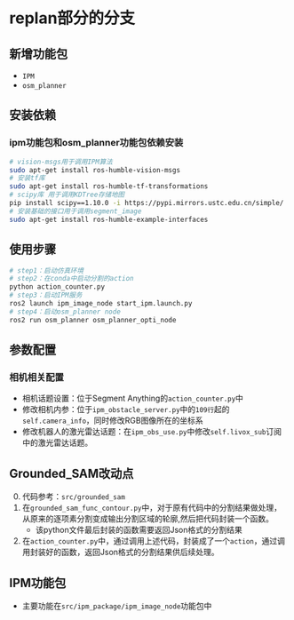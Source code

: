 # replan部分的分支
## 新增功能包
- `IPM`
- `osm_planner` 

## 安装依赖

### ipm功能包和osm_planner功能包依赖安装
```bash
# vision-msgs用于调用IPM算法
sudo apt-get install ros-humble-vision-msgs
# 安装tf库
sudo apt-get install ros-humble-tf-transformations 
# scipy库 用于调用KDTree存储地图
pip install scipy==1.10.0 -i https://pypi.mirrors.ustc.edu.cn/simple/
# 安装基础的接口用于调用segment_image
sudo apt-get install ros-humble-example-interfaces
```

## 使用步骤
```bash
# step1：启动仿真环境
# step2：在conda中启动分割的action
python action_counter.py
# step3：启动IPM服务
ros2 launch ipm_image_node start_ipm.launch.py
# step4：启动osm_planner node
ros2 run osm_planner osm_planner_opti_node
```

## 参数配置
### 相机相关配置
* 相机话题设置：位于Segment Anything的`action_counter.py`中
* 修改相机内参：位于`ipm_obstacle_server.py`中的`109行`起的`self.camera_info`，同时修改RGB图像所在的坐标系
* 修改机器人的激光雷达话题：在`ipm_obs_use.py`中修改`self.livox_sub`订阅中的激光雷达话题。

## Grounded_SAM改动点
0. 代码参考：`src/grounded_sam`
1. 在`grounded_sam_func_contour.py`中，对于原有代码中的分割结果做处理，从原来的逐项素分割变成输出分割区域的轮廓,然后把代码封装一个函数。
   * 该python文件最后封装的函数需要返回Json格式的分割结果 
2. 在`action_counter.py`中，通过调用上述代码，封装成了一个`action`，通过调用封装好的函数，返回Json格式的分割结果供后续处理。

## IPM功能包
* 主要功能在`src/ipm_package/ipm_image_node`功能包中